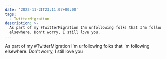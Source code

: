```yaml
---
date: '2022-11-21T23:11:07+00:00'
tags:
  - TwitterMigration
description: >-
  As part of my #TwitterMigration I'm unfollowing folks that I'm following
  elsewhere. Don't worry, I still love you.
---
```

As part of my #TwitterMigration I'm unfollowing folks that I'm following elsewhere. Don't worry, I still love you.
